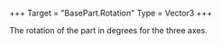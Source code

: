 +++
Target = "BasePart.Rotation"
Type = Vector3
+++

The rotation of the part in degrees for the three axes.